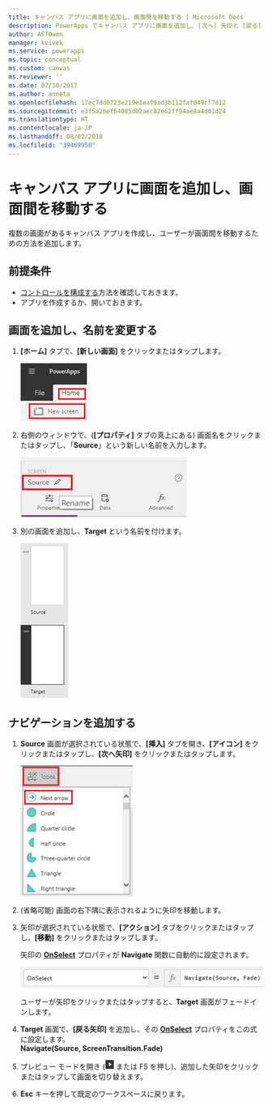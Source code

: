```yaml
---
title: キャンバス アプリに画面を追加し、画面間を移動する | Microsoft Docs
description: PowerApps でキャンバス アプリに画面を追加し、[次へ] 矢印と [戻る] 矢印を使用して画面間を移動する
author: AFTOwen
manager: kvivek
ms.service: powerapps
ms.topic: conceptual
ms.custom: canvas
ms.reviewer: ''
ms.date: 07/10/2017
ms.author: anneta
ms.openlocfilehash: 17ec7dd0723e219e1eaf9ad3b112faf049cf7d12
ms.sourcegitcommit: e3f5a2bef64085d02aec82e62ff94ae8a4d01d24
ms.translationtype: HT
ms.contentlocale: ja-JP
ms.lasthandoff: 08/02/2018
ms.locfileid: "39469950"
---
```

# <a name="add-a-screen-to-a-canvas-app-and-navigate-between-screens"></a>キャンバス アプリに画面を追加し、画面間を移動する

複数の画面があるキャンバス アプリを作成し、ユーザーが画面間を移動するための方法を追加します。

## <a name="prerequisites"></a>前提条件

* [コントロールを構成する](add-configure-controls.md)方法を確認しておきます。
* アプリを作成するか、開いておきます。

## <a name="add-and-rename-a-screen"></a>画面を追加し、名前を変更する

1. **[ホーム]** タブで、**[新しい画面]** をクリックまたはタップします。

    ![[ホーム] タブの画面追加オプション](./media/add-screen-context-variables/add-screen.png)

2. 右側のウィンドウで、(**[プロパティ]** タブの真上にある) 画面名をクリックまたはタップし、「**Source**」という新しい名前を入力します。

    ![既定の画面の名前を変更する](./media/add-screen-context-variables/name-source-screen.png)

3. 別の画面を追加し、**Target** という名前を付けます。

    ![左側のナビゲーション バーの 2 つの画面](./media/add-screen-context-variables/two-screens-in-nav.png)

## <a name="add-navigation"></a>ナビゲーションを追加する
1. **Source** 画面が選択されている状態で、**[挿入]** タブを開き、**[アイコン]** をクリックまたはタップし、**[次へ矢印]** をクリックまたはタップします。  

    ![[挿入] タブの図形オプション](./media/add-screen-context-variables/add-next-arrow.png)

2. (省略可能) 画面の右下隅に表示されるように矢印を移動します。

3. 矢印が選択されている状態で、**[アクション]** タブをクリックまたはタップし、**[移動]** をクリックまたはタップします。

    矢印の **[OnSelect](controls/properties-core.md)** プロパティが **Navigate** 関数に自動的に設定されます。  

    ![Navigate 関数に設定された OnSelect プロパティ](./media/add-screen-context-variables/onselect-default.png)

    ユーザーが矢印をクリックまたはタップすると、**Target** 画面がフェードインします。

4. **Target** 画面で、**[戻る矢印]** を追加し、その **[OnSelect](controls/properties-core.md)** プロパティをこの式に設定します。
   <br>**Navigate(Source, ScreenTransition.Fade)**

5. プレビュー モードを開き (![](./media/add-screen-context-variables/preview.png) または F5 を押し)、追加した矢印をクリックまたはタップして画面を切り替えます。

6. **Esc** キーを押して既定のワークスペースに戻ります。
